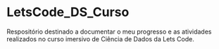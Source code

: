 # LetsCode_DS_Curso
Respositório destinado a documentar o meu progresso e as atividades realizados no curso imersivo de Ciência de Dados da Lets Code.
